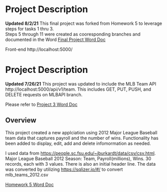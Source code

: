 # Project Description 
<b>Updated 8/2/21</b>
This final project was forked from Homework 5 to leverage steps for tasks 1 thru 3.  
Steps 5 through 11 were created as cooresponding branches and documented in the Word 
 <a href="JRC98 IS601 Final Project 080221.docx">Final Project Word Doc</a>
 
 Front-end http://localhost:5000/

# Project Description 
<b>Updated 7/26/21</b>
This project was updated to include the MLB Team API http://localhost:5000/api/v1/team.  This includes GET, PUT, PUSH, and DELETE requests on MLBAPI branch.  

Please refer to <a href="https://github.com/jrc98-njit/Final-Project/blob/master/JRC98 IS601 Project3 073021.docx">Project 3 Word Doc</a>
 

##  Overview

This project created a new applciation using 2012 Major League Baseball team data that captures payroll and the number of wins.  Functionality has been added to display, edit, add and delete infomormation as needed. 

I used data from https://people.sc.fsu.edu/~jburkardt/data/csv/csv.html. Major League Baseball 2012 Season: Team, Payroll(millions), Wins. 30 records, each with 3 values. There is also an initial header line. The data was converted by utilizing https://sqlizer.io/#/ to convert mlb_teams_2012.csv

<a href="https://github.com/jrc98-njit/Homework5/blob/master/JRC98%20IS601%20HW5%20072321.docx">Homework 5 Word Doc</a>
